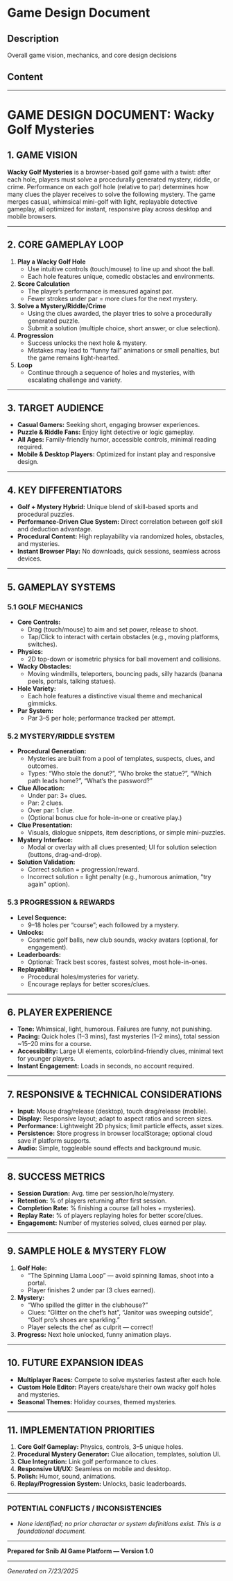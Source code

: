 # Game Design Document

## Description
Overall game vision, mechanics, and core design decisions

## Content
---
# GAME DESIGN DOCUMENT: Wacky Golf Mysteries

## 1. GAME VISION

**Wacky Golf Mysteries** is a browser-based golf game with a twist: after each hole, players must solve a procedurally generated mystery, riddle, or crime. Performance on each golf hole (relative to par) determines how many clues the player receives to solve the following mystery. The game merges casual, whimsical mini-golf with light, replayable detective gameplay, all optimized for instant, responsive play across desktop and mobile browsers.

---

## 2. CORE GAMEPLAY LOOP

1. **Play a Wacky Golf Hole**
    - Use intuitive controls (touch/mouse) to line up and shoot the ball.
    - Each hole features unique, comedic obstacles and environments.
2. **Score Calculation**
    - The player’s performance is measured against par.
    - Fewer strokes under par = more clues for the next mystery.
3. **Solve a Mystery/Riddle/Crime**
    - Using the clues awarded, the player tries to solve a procedurally generated puzzle.
    - Submit a solution (multiple choice, short answer, or clue selection).
4. **Progression**
    - Success unlocks the next hole & mystery.
    - Mistakes may lead to “funny fail” animations or small penalties, but the game remains light-hearted.
5. **Loop**
    - Continue through a sequence of holes and mysteries, with escalating challenge and variety.

---

## 3. TARGET AUDIENCE

- **Casual Gamers:** Seeking short, engaging browser experiences.
- **Puzzle & Riddle Fans:** Enjoy light detective or logic gameplay.
- **All Ages:** Family-friendly humor, accessible controls, minimal reading required.
- **Mobile & Desktop Players:** Optimized for instant play and responsive design.

---

## 4. KEY DIFFERENTIATORS

- **Golf + Mystery Hybrid:** Unique blend of skill-based sports and procedural puzzles.
- **Performance-Driven Clue System:** Direct correlation between golf skill and deduction advantage.
- **Procedural Content:** High replayability via randomized holes, obstacles, and mysteries.
- **Instant Browser Play:** No downloads, quick sessions, seamless across devices.

---

## 5. GAMEPLAY SYSTEMS

### 5.1 GOLF MECHANICS

- **Core Controls:**
    - Drag (touch/mouse) to aim and set power, release to shoot.
    - Tap/Click to interact with certain obstacles (e.g., moving platforms, switches).
- **Physics:**
    - 2D top-down or isometric physics for ball movement and collisions.
- **Wacky Obstacles:**
    - Moving windmills, teleporters, bouncing pads, silly hazards (banana peels, portals, talking statues).
- **Hole Variety:**
    - Each hole features a distinctive visual theme and mechanical gimmicks.
- **Par System:**
    - Par 3–5 per hole; performance tracked per attempt.

### 5.2 MYSTERY/RIDDLE SYSTEM

- **Procedural Generation:**
    - Mysteries are built from a pool of templates, suspects, clues, and outcomes.
    - Types: “Who stole the donut?”, “Who broke the statue?”, “Which path leads home?”, “What’s the password?”
- **Clue Allocation:**
    - Under par: 3+ clues.
    - Par: 2 clues.
    - Over par: 1 clue.
    - (Optional bonus clue for hole-in-one or creative play.)
- **Clue Presentation:**
    - Visuals, dialogue snippets, item descriptions, or simple mini-puzzles.
- **Mystery Interface:**
    - Modal or overlay with all clues presented; UI for solution selection (buttons, drag-and-drop).
- **Solution Validation:**
    - Correct solution = progression/reward.
    - Incorrect solution = light penalty (e.g., humorous animation, “try again” option).

### 5.3 PROGRESSION & REWARDS

- **Level Sequence:**
    - 9–18 holes per “course”; each followed by a mystery.
- **Unlocks:**
    - Cosmetic golf balls, new club sounds, wacky avatars (optional, for engagement).
- **Leaderboards:**
    - Optional: Track best scores, fastest solves, most hole-in-ones.
- **Replayability:**
    - Procedural holes/mysteries for variety.
    - Encourage replays for better scores/clues.

---

## 6. PLAYER EXPERIENCE

- **Tone:** Whimsical, light, humorous. Failures are funny, not punishing.
- **Pacing:** Quick holes (1–3 mins), fast mysteries (1–2 mins), total session ~15–20 mins for a course.
- **Accessibility:** Large UI elements, colorblind-friendly clues, minimal text for younger players.
- **Instant Engagement:** Loads in seconds, no account required.

---

## 7. RESPONSIVE & TECHNICAL CONSIDERATIONS

- **Input:** Mouse drag/release (desktop), touch drag/release (mobile).
- **Display:** Responsive layout; adapt to aspect ratios and screen sizes.
- **Performance:** Lightweight 2D physics; limit particle effects, asset sizes.
- **Persistence:** Store progress in browser localStorage; optional cloud save if platform supports.
- **Audio:** Simple, toggleable sound effects and background music.

---

## 8. SUCCESS METRICS

- **Session Duration:** Avg. time per session/hole/mystery.
- **Retention:** % of players returning after first session.
- **Completion Rate:** % finishing a course (all holes + mysteries).
- **Replay Rate:** % of players replaying holes for better score/clues.
- **Engagement:** Number of mysteries solved, clues earned per play.

---

## 9. SAMPLE HOLE & MYSTERY FLOW

1. **Golf Hole:**
    - “The Spinning Llama Loop” — avoid spinning llamas, shoot into a portal.
    - Player finishes 2 under par (3 clues earned).
2. **Mystery:**
    - “Who spilled the glitter in the clubhouse?”
    - Clues: “Glitter on the chef’s hat”, “Janitor was sweeping outside”, “Golf pro’s shoes are sparkling.”
    - Player selects the chef as culprit — correct!
3. **Progress:** Next hole unlocked, funny animation plays.

---

## 10. FUTURE EXPANSION IDEAS

- **Multiplayer Races:** Compete to solve mysteries fastest after each hole.
- **Custom Hole Editor:** Players create/share their own wacky golf holes and mysteries.
- **Seasonal Themes:** Holiday courses, themed mysteries.

---

## 11. IMPLEMENTATION PRIORITIES

1. **Core Golf Gameplay:** Physics, controls, 3–5 unique holes.
2. **Procedural Mystery Generator:** Clue allocation, templates, solution UI.
3. **Clue Integration:** Link golf performance to clues.
4. **Responsive UI/UX:** Seamless on mobile and desktop.
5. **Polish:** Humor, sound, animations.
6. **Replay/Progression System:** Unlocks, basic leaderboards.

---

### POTENTIAL CONFLICTS / INCONSISTENCIES

- *None identified; no prior character or system definitions exist. This is a foundational document.*

---

**Prepared for Snib AI Game Platform — Version 1.0**


---
*Generated on 7/23/2025*
